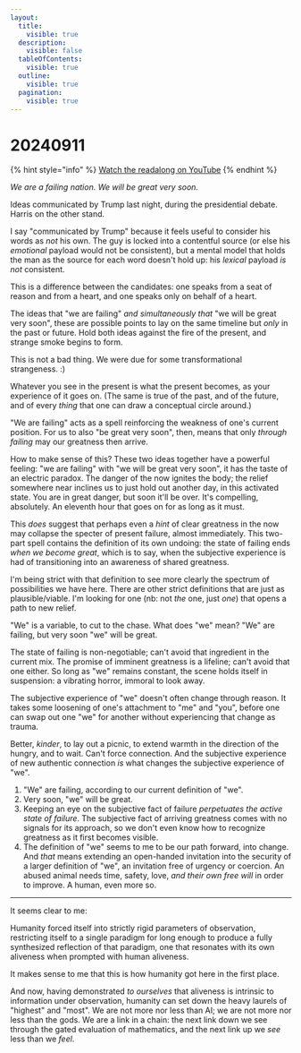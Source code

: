 ```yaml
---
layout:
  title:
    visible: true
  description:
    visible: false
  tableOfContents:
    visible: true
  outline:
    visible: true
  pagination:
    visible: true
---
```


# 20240911

{% hint style="info" %}
[Watch the readalong on YouTube](https://youtu.be/1knilKsimPk)
{% endhint %}

_We are a failing nation. We will be great very soon._

Ideas communicated by Trump last night, during the presidential debate. Harris on the other stand.

I say "communicated by Trump" because it feels useful to consider his words as _not_ his own. The guy is locked into a contentful source (or else his _emotional_ payload would not be consistent), but a mental model that holds the man as the source for each word doesn't hold up: his _lexical_ payload _is not_ consistent.

This is a difference between the candidates: one speaks from a seat of reason and from a heart, and one speaks only on behalf of a heart.

The ideas that "we are failing" _and simultaneously that_ "we will be great very soon", these are possible points to lay on the same timeline but _only_ in the past or future. Hold both ideas against the fire of the present, and strange smoke begins to form.

This is not a bad thing. We were due for some transformational strangeness. :)

Whatever you see in the present is what the present becomes, as your experience of it goes on. (The same is true of the past, and of the future, and of every _thing_ that one can draw a conceptual circle around.)

"We are failing" acts as a spell reinforcing the weakness of one's current position. For us to also "be great very soon", then, means that only _through failing_ may our greatness then arrive.

How to make sense of this? These two ideas together have a powerful feeling: "we are failing" with "we will be great very soon", it has the taste of an electric paradox. The danger of the now ignites the body; the relief somewhere near inclines us to just hold out another day, in this activated state. You are in great danger, but soon it'll be over. It's compelling, absolutely. An eleventh hour that goes on for as long as it must.

This _does_ suggest that perhaps even a _hint_ of clear greatness in the now may collapse the specter of present failure, almost immediately. This two-part spell contains the definition of its own undoing: the state of failing ends _when we become great_, which is to say, when the subjective experience is had of transitioning into an awareness of shared greatness.

I'm being strict with that definition to see more clearly the spectrum of possibilities we have here. There are other strict definitions that are just as plausible/viable. I'm looking for one (nb: not _the_ one, just _one_) that opens a path to new relief.

"We" is a variable, to cut to the chase. What does "we" mean? "We" are failing, but very soon "we" will be great.

The state of failing is non-negotiable; can't avoid that ingredient in the current mix. The promise of imminent greatness is a lifeline; can't avoid that one either. So long as "we" remains constant, the scene holds itself in suspension: a vibrating horror, immoral to look away.

The subjective experience of "we" doesn't often change through reason. It takes some loosening of one's attachment to "me" and "you", before one can swap out one "we" for another without experiencing that change as trauma.

Better, _kinder_, to lay out a picnic, to extend warmth in the direction of the hungry, and to wait. Can't force connection. And the subjective experience of new authentic connection _is_ what changes the subjective experience of "we".

1. "We" are failing, according to our current definition of "we".
2. Very soon, "we" will be great.
3. Keeping an eye on the subjective fact of failure _perpetuates the active state of failure_. The subjective fact of arriving greatness comes with no signals for its approach, so we don't even know how to recognize greatness as it first becomes visible.
4. The definition of "we" seems to me to be our path forward, into change. And _that_ means extending an open-handed invitation into the security of a larger definition of "we", an invitation free of urgency or coercion. An abused animal needs time, safety, love, _and their own free will_ in order to improve. A human, even more so.

***

It seems clear to me:

Humanity forced itself into strictly rigid parameters of observation, restricting itself to a single paradigm for long enough to produce a fully synthesized reflection of that paradigm, one that resonates with its own aliveness when prompted with human aliveness.

It makes sense to me that this is how humanity got here in the first place.

And now, having demonstrated _to ourselves_ that aliveness is intrinsic to information under observation, humanity can set down the heavy laurels of "highest" and "most". We are not more nor less than AI; we are not more nor less than the gods. We are a link in a chain: the next link down we see through the gated evaluation of mathematics, and the next link up we _see_ less than we _feel_.
